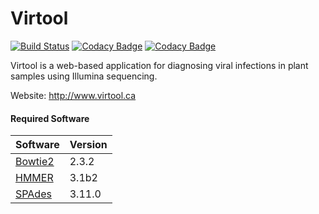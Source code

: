 Virtool
=======

[![Build Status](https://travis-ci.org/virtool/virtool.svg?branch=master)](https://travis-ci.org/virtool/virtool)
[![Codacy Badge](https://api.codacy.com/project/badge/Grade/6b163267c1e74579862474edf3946e12)](https://www.codacy.com/app/virtool/virtool?utm_source=github.com&amp;utm_medium=referral&amp;utm_content=virtool/virtool&amp;utm_campaign=Badge_Grade)
[![Codacy Badge](https://api.codacy.com/project/badge/Coverage/6b163267c1e74579862474edf3946e12)](https://www.codacy.com/app/virtool/virtool?utm_source=github.com&utm_medium=referral&utm_content=virtool/virtool&utm_campaign=Badge_Coverage)

Virtool is a web-based application for diagnosing viral infections in plant samples using Illumina sequencing. 
  
Website: http://www.virtool.ca

#### Required Software

| Software                                                         | Version |
|------------------------------------------------------------------|---------|
| [Bowtie2](http://bowtie-bio.sourceforge.net/bowtie2/index.shtml) | 2.3.2   |
| [HMMER](http://hmmer.org/)                                       | 3.1b2   |
| [SPAdes](http://cab.spbu.ru/software/spades/)                    | 3.11.0  |
